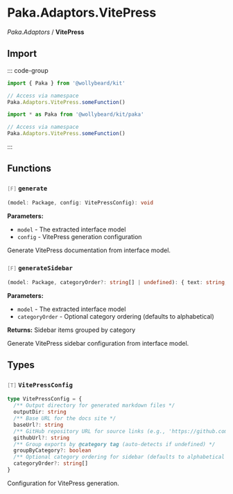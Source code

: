 # Paka.Adaptors.VitePress

_Paka.Adaptors_ / **VitePress**

## Import

::: code-group

```typescript [Namespace]
import { Paka } from '@wollybeard/kit'

// Access via namespace
Paka.Adaptors.VitePress.someFunction()
```

```typescript [Barrel]
import * as Paka from '@wollybeard/kit/paka'

// Access via namespace
Paka.Adaptors.VitePress.someFunction()
```

:::

## Functions

### <span style="opacity: 0.6; font-weight: normal; font-size: 0.85em;">`[F]`</span> `generate`

```typescript
(model: Package, config: VitePressConfig): void
```

<SourceLink href="https://github.com/jasonkuhrt/kit/blob/main/./src/utils/paka/adaptors/vitepress.ts#L72" />

**Parameters:**

- `model` - The extracted interface model
- `config` - VitePress generation configuration

Generate VitePress documentation from interface model.

### <span style="opacity: 0.6; font-weight: normal; font-size: 0.85em;">`[F]`</span> `generateSidebar`

```typescript
(model: Package, categoryOrder?: string[] | undefined): { text: string; items: { text: string; link: string; items?: any[]; collapsed?: boolean; }[]; }[]
```

<SourceLink href="https://github.com/jasonkuhrt/kit/blob/main/./src/utils/paka/adaptors/vitepress.ts#L121" />

**Parameters:**

- `model` - The extracted interface model
- `categoryOrder` - Optional category ordering (defaults to alphabetical)

**Returns:** Sidebar items grouped by category

Generate VitePress sidebar configuration from interface model.

## Types

### <span style="opacity: 0.6; font-weight: normal; font-size: 0.85em;">`[T]`</span> `VitePressConfig`

```typescript
type VitePressConfig = {
  /** Output directory for generated markdown files */
  outputDir: string
  /** Base URL for the docs site */
  baseUrl?: string
  /** GitHub repository URL for source links (e.g., 'https://github.com/owner/repo') */
  githubUrl?: string
  /** Group exports by @category tag (auto-detects if undefined) */
  groupByCategory?: boolean
  /** Optional category ordering for sidebar (defaults to alphabetical with "Other" last) */
  categoryOrder?: string[]
}
```

<SourceLink href="https://github.com/jasonkuhrt/kit/blob/main/./src/utils/paka/adaptors/vitepress.ts#L15" />

Configuration for VitePress generation.
